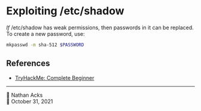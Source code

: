 # Exploiting /etc/shadow

*If* /etc/shadow has weak permissions, then passwords in it can be replaced. To create a new password, use:

```bash
mkpasswd -m sha-512 $PASSWORD
```

## References

* [TryHackMe: Complete Beginner](tryhackme-complete-beginner.md)

- - - -

<span aria-hidden="true">👤</span> Nathan Acks  
<span aria-hidden="true">📅</span> October 31, 2021
